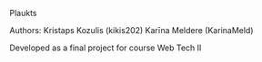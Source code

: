 Plaukts

Authors:
Kristaps Kozulis (kikis202)
Karīna Meldere (KarinaMeld)

Developed as a final project for course Web Tech II
